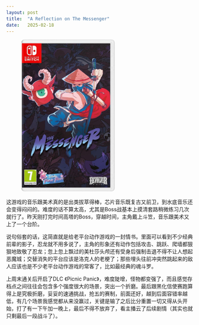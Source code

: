 ```yaml
---
layout: post
title:  "A Reflection on The Messenger"
date:   2025-02-18
---
```

<figure><img src="/assets/img/20250218-the-messenger_1.jpg" width="60%" /></figure>

这游戏的音乐跟美术真的是出类拔萃得棒，芯片音乐既复古又前卫，到水底音乐还会变得闷闷的。难度的话不算太高，尤其是Boss战基本上摸清套路稍微练习几次就行了。昨天刚打完时间高塔的Boss，穿越时间，主角戴上斗笠，音乐跟美术又上了一个台阶。

说句俗套的话，这简直就是给老平台动作游戏的一封情书。里面可以看到不少经典前辈的影子，忍龙就不用多说了，主角的形象还有动作包括攻击、跳跃、爬墙都狠狠地致敬了忍龙；忽上忽上飘过的美杜莎头颅还有受身后强制击退不得不让人想起恶魔城；交替消失的平台应该是洛克人的老梗了；那些埋头往前冲突然跳起来的敌人应该也是不少老平台动作游戏的常客了，比如最经典的魂斗罗。

上周末通关后开启了DLC 《Picnic Panic》，难度陡增，怪物都变强了，而且感觉存档点之间往往会包含多个强度很大的场景，突出一个折磨。最后跟黑化信使赛跑算得上是究极折磨，妥妥的速通挑战，抢五的赛制，前面还好，越到后面容错率越低，有几个场景我感觉都从来没赢过，关键是输了之后比分重置一切又得从头开始，打了有一下午加一晚上，最后不得不放弃了，看主播云了后续剧情（其实也就只剩最后一段战斗了）。
